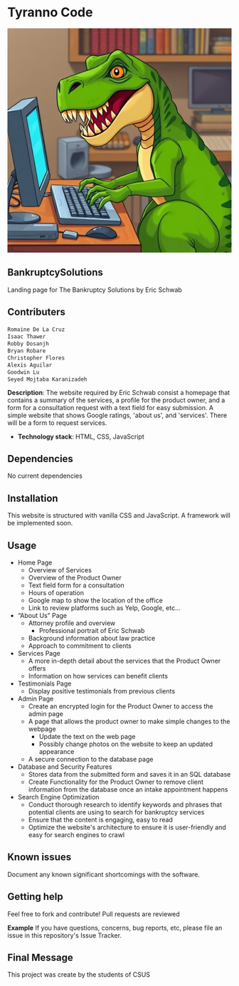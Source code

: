 # Tyranno Code
![team photo](images/tyranno.jpg)

## BankruptcySolutions
Landing page for The Bankruptcy Solutions by Eric Schwab

## Contributers
```
Romaine De La Cruz
Isaac Thawer
Robby Dosanjh
Bryan Robare
Christopher Flores
Alexis Aguilar
Goodwin Lu
Seyed Mojtaba Karanizadeh
```

**Description**:  The website required by Eric Schwab consist a homepage that contains a summary of the services, a profile for the product owner, and a form for a consultation request with a text field for easy submission. A simple website that shows Google ratings, 'about us', and 'services'. There will be a form to request services.



  - **Technology stack**: HTML, CSS, JavaScript

## Dependencies
No current dependencies

## Installation
This website is structured with vanilla CSS and JavaScript. A framework will be implemented soon.

## Usage
+ Home Page
    + Overview of Services
    + Overview of the Product Owner
    + Text field form for a consultation
    + Hours of operation
    + Google map to show the location of the office
    + Link to review platforms such as Yelp, Google, etc...
+ “About Us” Page
    + Attorney profile and overview
        + Professional portrait of Eric Schwab
    + Background information about law practice
    + Approach to commitment to clients
+ Services Page
    * A more in-depth detail about the services that the Product Owner offers
    * Information on how services can benefit clients
+ Testimonials Page
    * Display positive testimonials from previous clients
+ Admin Page
    + Create an encrypted login for the Product Owner to access the admin page
    + A page that allows the product owner to make simple changes to the webpage
        + Update the text on the web page
        * Possibly change photos on the website to keep an updated appearance
    * A secure connection to the database page
+ Database and Security Features
    * Stores data from the submitted form and saves it in an SQL database
    * Create Functionality for the Product Owner to remove client information from the database once an intake appointment happens
+ Search Engine Optimization 
    * Conduct thorough research to identify keywords and phrases that potential clients are using to search for bankruptcy services
    + Ensure that the content is engaging, easy to read
    + Optimize the website's architecture to ensure it is user-friendly and easy for search engines to crawl

## Known issues
Document any known significant shortcomings with the software.

## Getting help
Feel free to fork and contribute! Pull requests are reviewed

**Example**
If you have questions, concerns, bug reports, etc, please file an issue in this repository's Issue Tracker.

## Final Message
This project was create by the students of CSUS
